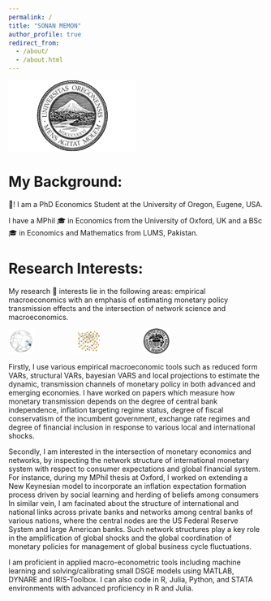 ```yaml
---
permalink: /
title: "SONAN MEMON"
author_profile: true
redirect_from: 
  - /about/
  - /about.html
---
```


<img title="" alt="" src="/images/UOregon-logo-1.png" width="50%" height="50%">


# My Background:


👋! I am a PhD Economics Student at the University of Oregon, Eugene, USA.

I have a MPhil 🎓 in Economics from the University of Oxford, UK and a BSc 🎓 in Economics and Mathematics from LUMS, Pakistan.

# Research Interests:

My research 🔬 interests lie in the following areas: empirical macroeconomics with an emphasis of estimating monetary policy transmission effects and the intersection of network science and macroeconomics.

<img title="" alt="" src="/images/network-globe.png" width="10%" height="10%"> &nbsp; &nbsp; &nbsp; &nbsp; &nbsp; &nbsp; &nbsp; &nbsp; &nbsp; &nbsp; <img title="" alt="" src="/images/network-people.png" width="10%" height="10%"> &nbsp; &nbsp; &nbsp; &nbsp; &nbsp; &nbsp; &nbsp; &nbsp; &nbsp; &nbsp; <img title="" alt="" src="/images/Fed-1.png" width="10%" height="10%">

Firstly, I use various empirical macroeconomic tools such as reduced form VARs, structural VARs, bayesian VARS and local projections to estimate the dynamic, transmission channels of monetary policy in both advanced and emerging economies. I have worked on papers which measure how monetary transmission depends on the degree of central bank independence, inflation targeting regime status, degree of fiscal conservatism of the incumbent government, exchange rate regimes and degree of financial inclusion in response to various local and international shocks.

Secondly, I am interested in the intersection of monetary economics and networks, by inspecting the network structure of international monetary system with respect to consumer expectations and global financial system. For instance, during my MPhil thesis at Oxford, I worked on extending a New Keynesian model to incorporate an inflation expectation formation process driven by social learning and herding of beliefs among consumers In similar vein, I am facinated about the structure of international and national links across private banks and networks among central banks of various nations, where the central nodes are the US Federal Reserve System and large American banks. Such network structures play a key role in the amplification of global shocks and the global coordination of monetary policies for management of global business cycle fluctuations.

I am proficient in applied macro-econometric tools including machine learning and solving/calibrating small DSGE models using MATLAB, DYNARE and IRIS-Toolbox. I can also code in R, Julia, Python, and STATA environments with advanced proficiency in R and Julia.
     





